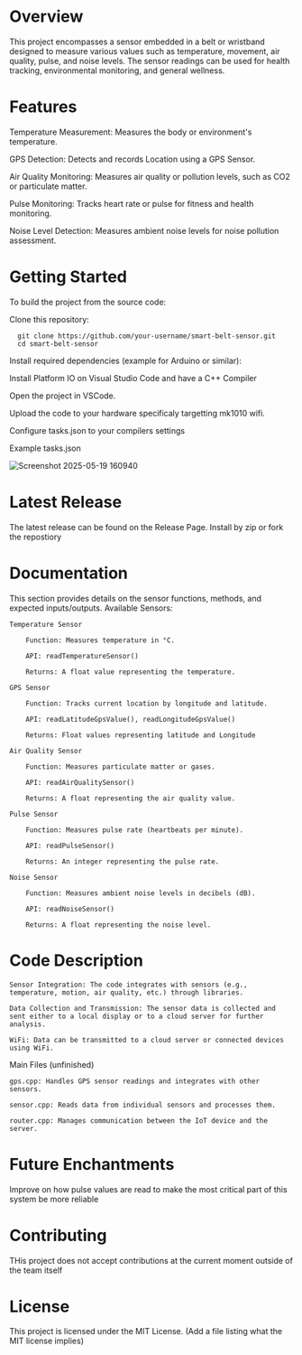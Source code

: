 # Overview
This project encompasses a sensor embedded in a belt or wristband designed to measure various values such as temperature, movement, air quality, pulse, and noise levels. The sensor readings can be used for health tracking, environmental monitoring, and general wellness.

# Features
Temperature Measurement: Measures the body or environment's temperature.

GPS Detection: Detects and records Location using a GPS Sensor.

Air Quality Monitoring: Measures air quality or pollution levels, such as CO2 or particulate matter.

Pulse Monitoring: Tracks heart rate or pulse for fitness and health monitoring.

Noise Level Detection: Measures ambient noise levels for noise pollution assessment.

# Getting Started

To build the project from the source code:

Clone this repository:
```
  git clone https://github.com/your-username/smart-belt-sensor.git
  cd smart-belt-sensor
```
Install required dependencies (example for Arduino or similar):

Install Platform IO on Visual Studio Code and have a C++ Compiler

Open the project in VSCode.

Upload the code to your hardware specificaly targetting mk1010 wifi.

Configure tasks.json to your compilers settings

Example tasks.json


![Screenshot 2025-05-19 160940](https://github.com/user-attachments/assets/8f9e3b15-9e8c-424f-87b2-079376b12876)


# Latest Release

The latest release can be found on the Release Page. Install by zip or fork the repostiory

# Documentation

This section provides details on the sensor functions, methods, and expected inputs/outputs.
Available Sensors:

    Temperature Sensor

        Function: Measures temperature in °C.

        API: readTemperatureSensor()

        Returns: A float value representing the temperature.

    GPS Sensor

        Function: Tracks current location by longitude and latitude.

        API: readLatitudeGpsValue(), readLongitudeGpsValue()

        Returns: Float values representing latitude and Longitude

    Air Quality Sensor

        Function: Measures particulate matter or gases.

        API: readAirQualitySensor()

        Returns: A float representing the air quality value.

    Pulse Sensor

        Function: Measures pulse rate (heartbeats per minute).

        API: readPulseSensor()

        Returns: An integer representing the pulse rate.

    Noise Sensor

        Function: Measures ambient noise levels in decibels (dB).

        API: readNoiseSensor()

        Returns: A float representing the noise level.

# Code Description

    Sensor Integration: The code integrates with sensors (e.g., temperature, motion, air quality, etc.) through libraries.

    Data Collection and Transmission: The sensor data is collected and sent either to a local display or to a cloud server for further analysis.

    WiFi: Data can be transmitted to a cloud server or connected devices using WiFi.

Main Files (unfinished)

    gps.cpp: Handles GPS sensor readings and integrates with other sensors.

    sensor.cpp: Reads data from individual sensors and processes them.

    router.cpp: Manages communication between the IoT device and the server.


# Future Enchantments
  Improve on how pulse values are read to make the most critical part of this system be more reliable


# Contributing
THis project does not accept contributions at the current moment outside of the team itself


# License
This project is licensed under the MIT License.
(Add a file listing what the MIT license implies)
